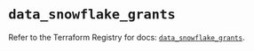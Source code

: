 # `data_snowflake_grants`

Refer to the Terraform Registry for docs: [`data_snowflake_grants`](https://registry.terraform.io/providers/snowflakedb/snowflake/1.2.1/docs/data-sources/grants).
